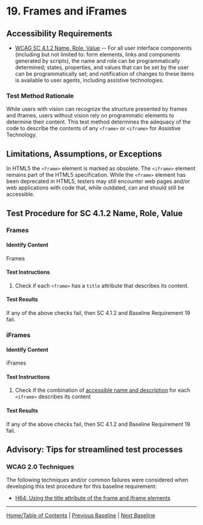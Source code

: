# 19. Frames and iFrames

## Accessibility Requirements
* [WCAG SC 4.1.2 Name, Role, Value](http://www.w3.org/TR/UNDERSTANDING-WCAG20/ensure-compat-rsv.html) -- For all user interface components (including but not limited to: form elements, links and components generated by scripts), the name and role can be programmatically determined; states, properties, and values that can be set by the user can be programmatically set; and notification of changes to these items is available to user agents, including assistive technologies.

### Test Method Rationale
While users with vision can recognize the structure presented by frames and iframes, users without vision rely on programmatic elements to determine their content. This test method determines the adequacy of the code to describe the contents of any `<frame>` or `<iframe>` for Assistive Technology.

## Limitations, Assumptions, or Exceptions
In HTML5 the `<frame>` element is marked as obsolete. The `<iframe>` element remains part of the HTML5 specification. While the `<frame>` element has been deprecated in HTML5, testers may still encounter web pages and/or web applications with code that, while outdated, can and should still be accessible.

## Test Procedure for SC 4.1.2 Name, Role, Value
### Frames
#### Identify Content
Frames

#### Test Instructions
1. Check if each `<frame>` has a `title` attribute that describes its content.

#### Test Results
If any of the above checks fail, then SC 4.1.2 and Baseline Requirement 19 fail.

### iFrames
#### Identify Content
iFrames

#### Test Instructions
1. Check if the combination of [accessible name and description](https://www.w3.org/TR/html-aam-1.0/#iframe-element) for each `<iframe>` describes its content

#### Test Results
If any of the above checks fail, then SC 4.1.2 and Baseline Requirement 19 fail.

## Advisory: Tips for streamlined test processes
### WCAG 2.0 Techniques
The following techniques and/or common failures were considered when developing this test procedure for this baseline requirement:
* [H64: Using the title attribute of the frame and iframe elements](http://www.w3.org/TR/WCAG20-TECHS/H64.html)
    
----------------------------------------
[Home/Table of Contents](index.md) | [Previous Baseline](18Stylesheet.md) | [Next Baseline](20AlternateVersions.md)
